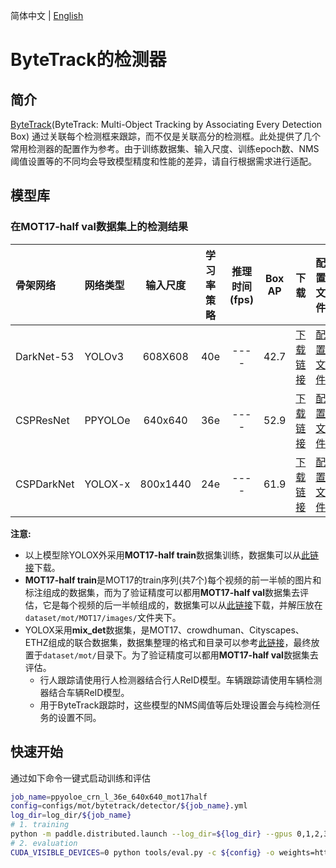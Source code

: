 简体中文 | [English](README.md)

# ByteTrack的检测器

## 简介
[ByteTrack](https://arxiv.org/abs/2110.06864)(ByteTrack: Multi-Object Tracking by Associating Every Detection Box) 通过关联每个检测框来跟踪，而不仅是关联高分的检测框。此处提供了几个常用检测器的配置作为参考。由于训练数据集、输入尺度、训练epoch数、NMS阈值设置等的不同均会导致模型精度和性能的差异，请自行根据需求进行适配。

## 模型库

### 在MOT17-half val数据集上的检测结果
| 骨架网络         | 网络类型          |   输入尺度   | 学习率策略    |推理时间(fps)   |  Box AP |   下载    | 配置文件 |
| :-------------- | :-------------  | :--------:  | :---------: | :-----------: | :-----: | :------: | :-----: |
| DarkNet-53      | YOLOv3          |   608X608   |   40e      |      ----     |  42.7   | [下载链接](https://paddledet.bj.bcebos.com/models/mot/deepsort/yolov3_darknet53_40e_608x608_mot17half.pdparams)  | [配置文件](./yolov3_darknet53_40e_608x608_mot17half.yml) |
| CSPResNet       | PPYOLOe         |   640x640   |   36e       |      ----     |  52.9   | [下载链接](https://paddledet.bj.bcebos.com/models/mot/deepsort/ppyoloe_crn_l_36e_640x640_mot17half.pdparams)     | [配置文件](./ppyoloe_crn_l_36e_640x640_mot17half.yml)    |
| CSPDarkNet       | YOLOX-x         |   800x1440   |   24e       |      ----     |  61.9   | [下载链接](https://paddledet.bj.bcebos.com/models/mot/deepsort/yolox_x_24e_800x1440_mix_det.pdparams)     | [配置文件](./yolox_x_24e_800x1440_mix_det.yml)    |

**注意:**
  - 以上模型除YOLOX外采用**MOT17-half train**数据集训练，数据集可以从[此链接](https://dataset.bj.bcebos.com/mot/MOT17.zip)下载。
  - **MOT17-half train**是MOT17的train序列(共7个)每个视频的前一半帧的图片和标注组成的数据集，而为了验证精度可以都用**MOT17-half val**数据集去评估，它是每个视频的后一半帧组成的，数据集可以从[此链接](https://paddledet.bj.bcebos.com/data/mot/mot17half/annotations.zip)下载，并解压放在`dataset/mot/MOT17/images/`文件夹下。
- YOLOX采用**mix_det**数据集，是MOT17、crowdhuman、Cityscapes、ETHZ组成的联合数据集，数据集整理的格式和目录可以参考[此链接](https://github.com/ifzhang/ByteTrack#data-preparation)，最终放置于`dataset/mot/`目录下。为了验证精度可以都用**MOT17-half val**数据集去评估。
  - 行人跟踪请使用行人检测器结合行人ReID模型。车辆跟踪请使用车辆检测器结合车辆ReID模型。
  - 用于ByteTrack跟踪时，这些模型的NMS阈值等后处理设置会与纯检测任务的设置不同。


## 快速开始

通过如下命令一键式启动训练和评估
```bash
job_name=ppyoloe_crn_l_36e_640x640_mot17half
config=configs/mot/bytetrack/detector/${job_name}.yml
log_dir=log_dir/${job_name}
# 1. training
python -m paddle.distributed.launch --log_dir=${log_dir} --gpus 0,1,2,3,4,5,6,7 tools/train.py -c ${config} --eval --amp --fleet
# 2. evaluation
CUDA_VISIBLE_DEVICES=0 python tools/eval.py -c ${config} -o weights=https://paddledet.bj.bcebos.com/models/mot/${job_name}.pdparams
```
